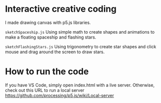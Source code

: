 # Interactive creative coding
I made drawing canvas with p5.js libraries.

`sketchSpaceship.js`
Using simple math to create shapes and animations to make a floating spaceship and flashing stars.

`sketchFlashingStars.js`
Using trigonometry to create star shapes and click mouse and drag around the screen to draw stars. 

# How to run the code
If you have VS Code, simply open index.html with a live server. Otherwise, check out this URL to run a local server https://github.com/processing/p5.js/wiki/Local-server
